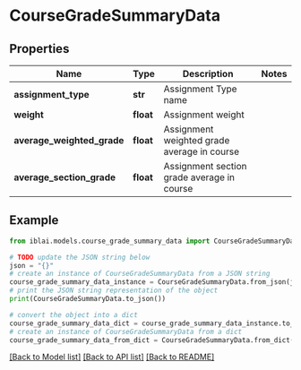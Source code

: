 # CourseGradeSummaryData


## Properties

Name | Type | Description | Notes
------------ | ------------- | ------------- | -------------
**assignment_type** | **str** | Assignment Type name | 
**weight** | **float** | Assignment weight | 
**average_weighted_grade** | **float** | Assignment weighted grade average in course | 
**average_section_grade** | **float** | Assignment section grade average in course | 

## Example

```python
from iblai.models.course_grade_summary_data import CourseGradeSummaryData

# TODO update the JSON string below
json = "{}"
# create an instance of CourseGradeSummaryData from a JSON string
course_grade_summary_data_instance = CourseGradeSummaryData.from_json(json)
# print the JSON string representation of the object
print(CourseGradeSummaryData.to_json())

# convert the object into a dict
course_grade_summary_data_dict = course_grade_summary_data_instance.to_dict()
# create an instance of CourseGradeSummaryData from a dict
course_grade_summary_data_from_dict = CourseGradeSummaryData.from_dict(course_grade_summary_data_dict)
```
[[Back to Model list]](../README.md#documentation-for-models) [[Back to API list]](../README.md#documentation-for-api-endpoints) [[Back to README]](../README.md)


